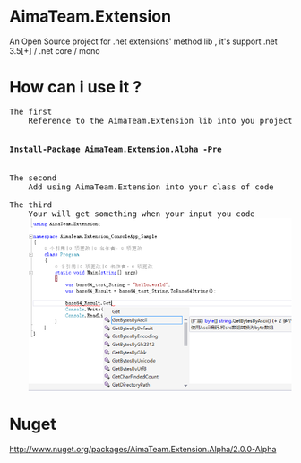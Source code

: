 # AimaTeam.Extension
An Open Source project for .net extensions' method lib , it's support .net 3.5[+] / .net core / mono
# How can i use it ?
<pre>
The first
	Reference to the AimaTeam.Extension lib into you project , you can like this
	<h4>Install-Package AimaTeam.Extension.Alpha -Pre</h4>
The second
	Add using AimaTeam.Extension into your class of code

The third
	Your will get something when your input you code 
	<img src="/docs/samples.png" />
</pre>
# Nuget
http://www.nuget.org/packages/AimaTeam.Extension.Alpha/2.0.0-Alpha
